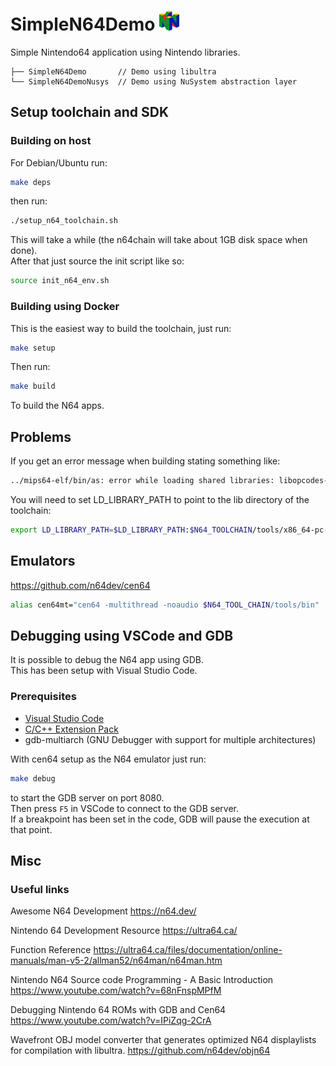 # SimpleN64Demo <img src="img/n64.svg" width="32" alt="N64 logo"/>

Simple Nintendo64 application using Nintendo libraries.

```text
├── SimpleN64Demo       // Demo using libultra
└── SimpleN64DemoNusys  // Demo using NuSystem abstraction layer
```

## Setup toolchain and SDK

### Building on host

For Debian/Ubuntu run:

```bash
make deps
```

then run:

```bash
./setup_n64_toolchain.sh
```

This will take a while (the n64chain will take about 1GB disk space when done). </br>
After that just source the init script like so:

```bash
source init_n64_env.sh
```

### Building using Docker

This is the easiest way to build the toolchain, just run:

```bash
make setup
```

Then run:

```bash
make build
```

To build the N64 apps.

## Problems

If you get an error message when building stating something like:

```bash
../mips64-elf/bin/as: error while loading shared libraries: libopcodes-2.34.so: cannot open shared object file: No such file or directory
```

You will need to set LD_LIBRARY_PATH to point to the lib directory of the toolchain:

```bash
export LD_LIBRARY_PATH=$LD_LIBRARY_PATH:$N64_TOOLCHAIN/tools/x86_64-pc-linux-gnu/mips64-elf/lib/
```

## Emulators

<https://github.com/n64dev/cen64>

```bash
alias cen64mt="cen64 -multithread -noaudio $N64_TOOL_CHAIN/tools/bin"
```

## Debugging using VSCode and GDB

It is possible to debug the N64 app using GDB. </br>
This has been setup with Visual Studio Code. </br>

### Prerequisites

* [Visual Studio Code](https://code.visualstudio.com/)
* [C/C++ Extension Pack](https://marketplace.visualstudio.com/items?itemName=ms-vscode.cpptools-extension-pack)
* gdb-multiarch (GNU Debugger with support for multiple architectures)

With cen64 setup as the N64 emulator just run:

```bash
make debug
```

to start the GDB server on port 8080. </br>
Then press ```F5``` in VSCode to connect to the GDB server. </br>
If a breakpoint has been set in the code, GDB will pause the execution at that point.

## Misc

### Useful links

Awesome N64 Development
<https://n64.dev/>

Nintendo 64 Development Resource
<https://ultra64.ca/>

Function Reference
<https://ultra64.ca/files/documentation/online-manuals/man-v5-2/allman52/n64man/n64man.htm>

Nintendo N64 Source code Programming - A Basic Introduction
<https://www.youtube.com/watch?v=68nFnspMPfM>

Debugging Nintendo 64 ROMs with GDB and Cen64
<https://www.youtube.com/watch?v=IPiZqg-2CrA>

Wavefront OBJ model converter that generates optimized N64 displaylists for compilation with libultra.
<https://github.com/n64dev/objn64>
